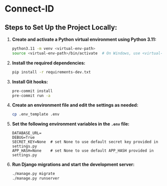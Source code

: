 # Connect-ID


## Steps to Set Up the Project Locally:

1. **Create and activate a Python virtual environment using Python 3.11:**

   ```bash
   python3.11 -m venv <virtual-env-path>
   source <virtual-env-path>/bin/activate  # On Windows, use <virtual-env-path>\Scripts\activate
   ```

2. **Install the required dependencies:**

   ```bash
   pip install -r requirements-dev.txt
   ```

3. **Install Git hooks:**

   ```bash
   pre-commit install
   pre-commit run -a
   ```

4. **Create an environment file and edit the settings as needed:**

   ```bash
   cp .env_template .env
   ```

5. **Set the following environment variables in the `.env` file:**

   ```env
   DATABASE_URL=
   DEBUG=True
   SECRET_KEY=None  # set None to use default secret key provided in settings.py
   APP_HASH=None    # set None to use default APP_HASH provided in settings.py
   ```

6. **Run Django migrations and start the development server:**

   ```bash
   ./manage.py migrate
   ./manage.py runserver
   
